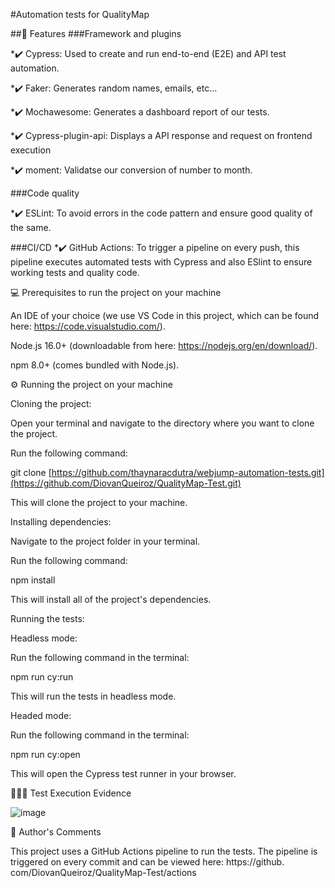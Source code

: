 #Automation tests for QualityMap

##🚀 Features 
###Framework and plugins

*✔️ Cypress: Used to create and run end-to-end (E2E) and API test automation.

*✔️ Faker: Generates random names, emails, etc...

*✔️ Mochawesome: Generates a dashboard report of our tests.

*✔️ Cypress-plugin-api: Displays a API  response and request on frontend execution

*✔️ moment: Validatse our conversion of number to month.

###Code quality

*✔️ ESLint: To avoid errors in the code pattern and ensure good quality of the same.

###CI/CD
*✔️ GitHub Actions: To trigger a pipeline on every push, this pipeline executes automated tests with Cypress and also ESlint to ensure working tests and quality code.


💻 Prerequisites to run the project on your machine

An IDE of your choice (we use VS Code in this project, which can be found here: https://code.visualstudio.com/).

Node.js 16.0+ (downloadable from here: https://nodejs.org/en/download/).

npm 8.0+ (comes bundled with Node.js).


⚙️ Running the project on your machine

Cloning the project:


Open your terminal and navigate to the directory where you want to clone the project.

Run the following command:

git clone [https://github.com/thaynaracdutra/webjump-automation-tests.git](https://github.com/DiovanQueiroz/QualityMap-Test.git)

This will clone the project to your machine.


Installing dependencies:


Navigate to the project folder in your terminal.

Run the following command:

npm install

This will install all of the project's dependencies.


Running the tests:


Headless mode:


Run the following command in the terminal:

npm run cy:run

This will run the tests in headless mode.


Headed mode:


Run the following command in the terminal:

npm run cy:open

This will open the Cypress test runner in your browser.



👩🏽‍💻 Test Execution Evidence


![image](https://github.com/DiovanQueiroz/QualityMap-Test/assets/98119854/2dcd05ed-9288-4dc9-8bd3-8b5ce8a8d692)




💬 Author's Comments

This project uses a GitHub Actions pipeline to run the tests. The pipeline is triggered on every commit and can be viewed here: https://github.
com/DiovanQueiroz/QualityMap-Test/actions
